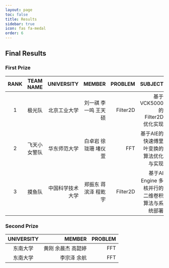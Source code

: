 ```yaml
---
layout: page
toc: false
title: Results
sidebar: true
icon: fas fa-medal
order: 6
---
```


## Final Results

### First Prize

| RANK | TEAM NAME |  UNIVERSITY  | MEMBER | PROBLEM  | SUBJECT |  PERFORMANCE |
|:----:|:---------:|----------:   |-------:|------:   |--------:|---------:| 
| 1    |   极光队  |    北京工业大学 |刘一祺 李一鸣 王天硕|  Filter2D | 基于VCK5000的Filter2D优化实现 | 8K-UHD/101.87FPS |
| 2    |   飞天小女警队  |   华东师范大学 |白卓岩 徐珑珊 堵仪萱| FFT | 基于AIE的快速傅里叶变换的算法优化与实现 | 8K-Point/976MSPS | 
| 3    |   摸鱼队  |     中国科学技术大学 |郑振东 蒋滨泽 程乾宇|Filter2D | 基于AI Engine 多核并行的二维卷积算法与系统部署 | 4K-UHD/11.4FPS |

### Second Prize

|  UNIVERSITY  | MEMBER | PROBLEM  |
|:---------:|----------:|-------:|
|  东南大学 |黄刚 余晨杰 高懿婷|  FFT | 
|  东南大学 |李宗泽 余航|  FFT | 